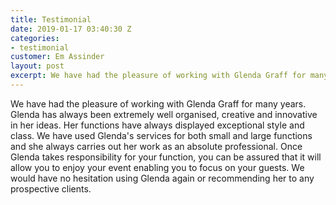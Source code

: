 ```yaml
---
title: Testimonial
date: 2019-01-17 03:40:30 Z
categories:
- testimonial
customer: Em Assinder
layout: post
excerpt: We have had the pleasure of working with Glenda Graff for many years. Glenda has always been extremely well organised, creative and innovative in her ideas. Her functions have always displayed exceptional style and class. We have used Glenda's services for both small and large functions and she always carries out her work as an absolute professional. Once Glenda takes responsibility for your function, you can be assured that it will allow you to enjoy your event enabling you to focus on your guests. We would have no hesitation using Glenda again or recommending her to any prospective clients.
---
```


We have had the pleasure of working with Glenda Graff for many years. Glenda has always been extremely well organised, creative and innovative in her ideas. Her functions have always displayed exceptional style and class. We have used Glenda's services for both small and large functions and she always carries out her work as an absolute professional. Once Glenda takes responsibility for your function, you can be assured that it will allow you to enjoy your event enabling you to focus on your guests. We would have no hesitation using Glenda again or recommending her to any prospective clients.
